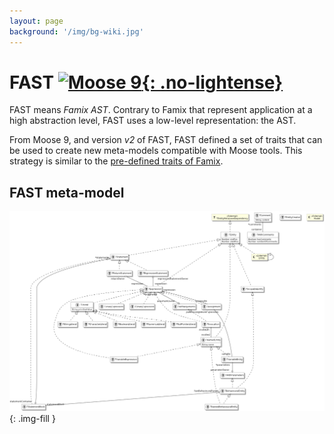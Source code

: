 ```yaml
---
layout: page
background: '/img/bg-wiki.jpg'
---
```


# FAST [![Moose 9](https://img.shields.io/badge/Moose-9-%23aac9ff.svg){: .no-lightense}](https://github.com/moosetechnology/FAST)

FAST means *Famix AST*.
Contrary to Famix that represent application at a high abstraction level, FAST uses a low-level representation: the AST.

From Moose 9, and version *v2* of FAST, FAST defined a set of traits that can be used to create new meta-models compatible with Moose tools.
This strategy is similar to the [pre-defined traits of Famix](../Developers/predefinedEntities).

## FAST meta-model

![FAST Meta-model](https://raw.githubusercontent.com/moosetechnology/FAST/v2-doc/fast-core.png){: .img-fill }
